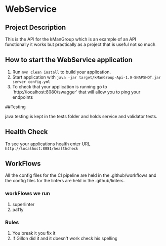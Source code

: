 # WebService

## Project Description 

This is the API for the kManGroup which is an example of an API functionally it works but practically as a project that is useful not so much. 

## How to start the WebService application

1. Run `mvn clean install` to build your application.
2. Start application with `java -jar target/kManGroup-Api-1.0-SNAPSHOT.jar server config.yml`
3. To check that your application is running go to 'http://localhost:8080/swagger' that will allow you to ping your endpoints 

##Testing

java testing is kept in the tests folder and holds service and validator tests. 

## Health Check

To see your applications health enter URL `http://localhost:8081/healthcheck`

## WorkFlows

All the config files for the CI pipeline are held in the .github/workflows and the config files for the linters are held in the .github/linters.

### workFlows we run

1. superlinter
2. pa11y 

### Rules

1. You break it you fix it
2. If Gillon did it and it doesn't work check his spelling
